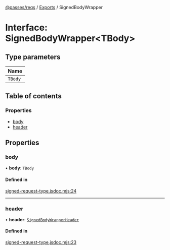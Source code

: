 [@passes/reqs](../README.md) / [Exports](../modules.md) / SignedBodyWrapper

# Interface: SignedBodyWrapper\<TBody\>

## Type parameters

| Name |
| :------ |
| `TBody` |

## Table of contents

### Properties

- [body](SignedBodyWrapper.md#body)
- [header](SignedBodyWrapper.md#header)

## Properties

### body

• **body**: `TBody`

#### Defined in

[signed-request-type.jsdoc.mjs:24](https://github.com/passes-org/passes/blob/1a8acfa/packages/reqs/src/signed-request-type.jsdoc.mjs#L24)

___

### header

• **header**: [`SignedBodyWrapperHeader`](SignedBodyWrapperHeader.md)

#### Defined in

[signed-request-type.jsdoc.mjs:23](https://github.com/passes-org/passes/blob/1a8acfa/packages/reqs/src/signed-request-type.jsdoc.mjs#L23)
